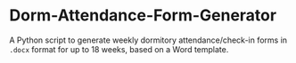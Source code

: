 # Dorm-Attendance-Form-Generator
A Python script to generate weekly dormitory attendance/check-in forms in `.docx` format for up to 18 weeks, based on a Word template.
